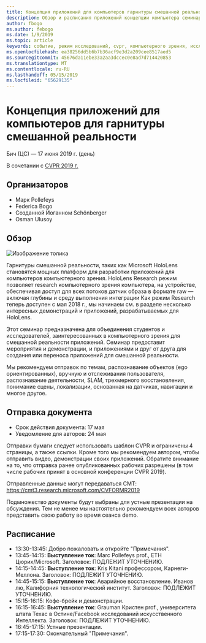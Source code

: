 ```yaml
---
title: Концепция приложений для компьютеров гарнитуры смешанной реальности семинар в CVPR 2019 г.
description: Обзор и расписания приложений концепции компьютера семинар гарнитуры смешанной реальности, должен быть поставлен на конференции CVPR 2019 июня.
author: fbogo
ms.author: febogo
ms.date: 1/9/2019
ms.topic: article
keywords: событие, режим исследований, cvpr, компьютерного зрения, исследований, HoloLens
ms.openlocfilehash: ea38256dd5b6b7b36acf9e3d2a209cee8517aed5
ms.sourcegitcommit: 45676da11ebe33a2aa3dccec0e8ad7d714420853
ms.translationtype: MT
ms.contentlocale: ru-RU
ms.lasthandoff: 05/15/2019
ms.locfileid: "65629135"
---
```

# <a name="computer-vision-applications-for-mixed-reality-headsets"></a>Концепция приложений для компьютеров для гарнитуры смешанной реальности
Бич (ЦС) — 17 июня 2019 г. (день)

В сочетании с [CVPR 2019 г.](http://cvpr2019.thecvf.com/)

## <a name="organizers"></a>Организаторов
* Марк Pollefeys
* Federica Bogo
* Созданной Иоганном Schönberger
* Osman Ulusoy

## <a name="overview"></a>Обзор

![Изображение толика](images/cvpr2019_teaser2.jpg)

Гарнитуры смешанной реальности, таких как Microsoft HoloLens становятся мощных платформ для разработки приложений для компьютеров компьютерного зрения. HoloLens Research режим позволяет research компьютерного зрения компьютера, на устройстве, обеспечивая доступ для всех потоков датчик образа в формате raw — включая глубины и среду выполнения интеграции Как режим Research теперь доступен с мая 2018 г., мы начинаем см. в разделе несколько интересных демонстраций и приложений, разрабатываемых для HoloLens. 

Этот семинар предназначена для объединения студентов и исследователей, заинтересованных в компьютерного зрения для смешанной реальности приложений. Семинар предоставит мероприятия и демонстрации, и приложениями и друг от друга для создания или переноса приложений для смешанной реальности. 

Мы рекомендуем отправок по темам, распознавание объектов (ego ориентированных), вручную и отслеживания пользователя, распознавание деятельности, SLAM, трехмерного восстановления, понимание сцены, локализации, основанная на датчиках, навигации и многое другое.

## <a name="paper-submission"></a>Отправка документа
* Срок действия документа: 17 мая
* Уведомление для авторов: 24 мая

Отправки бумаги следует использовать шаблон CVPR и ограничены 4 страницы, а также ссылки. Кроме того мы рекомендуем автором, чтобы отправить видео, демонстрации своих приложений.
Обратите внимание на то, что отправка ранее опубликованных рабочих разрешены (в том числе рабочих принят в основной конференции CVPR 2019). 

Отправленные данные могут передаваться CMT: https://cmt3.research.microsoft.com/CVFORMR2019

Подмножество документы будут выбраны для устные презентации на обсуждения. Тем не менее мы настоятельно рекомендуем всех авторов представить свою работу во время сеанса demo.


## <a name="schedule"></a>Расписание
* 13:30-13:45: Добро пожаловать и откройте "Примечания".
* 13:45-14:15: **Выступление ток**: Marc Pollefeys prof., ETH Цюрих/Microsoft. Заголовок: ПОДЛЕЖИТ УТОЧНЕНИЮ.
* 14:15-14:45: **Выступление ток**: Kris Kitani профессором, Карнеги-Меллона. Заголовок: ПОДЛЕЖИТ УТОЧНЕНИЮ.
* 14:45-15:15: **Выступление ток**: Аварийное восстановление. Иванов лю, Калифорния технологический институт. Заголовок: ПОДЛЕЖИТ УТОЧНЕНИЮ.
* 15:15-16:15: Кофе-брейк и демонстрации.
* 16:15-16:45: **Выступление ток**: Grauman Кристен prof., университета штата Техас в Остине/Facebook исследований искусственного Интеллекта. Заголовок: ПОДЛЕЖИТ УТОЧНЕНИЮ.
* 16:45-17:15: Устные презентации.
* 17:15-17:30: Окончательный "Примечания".
